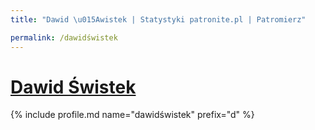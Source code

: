 ```yaml
---
title: "Dawid \u015Awistek | Statystyki patronite.pl | Patromierz"

permalink: /dawidświstek
---
```


# [Dawid Świstek](https://patronite.pl/dawidświstek)

{% include profile.md name="dawidświstek" prefix="d" %}
